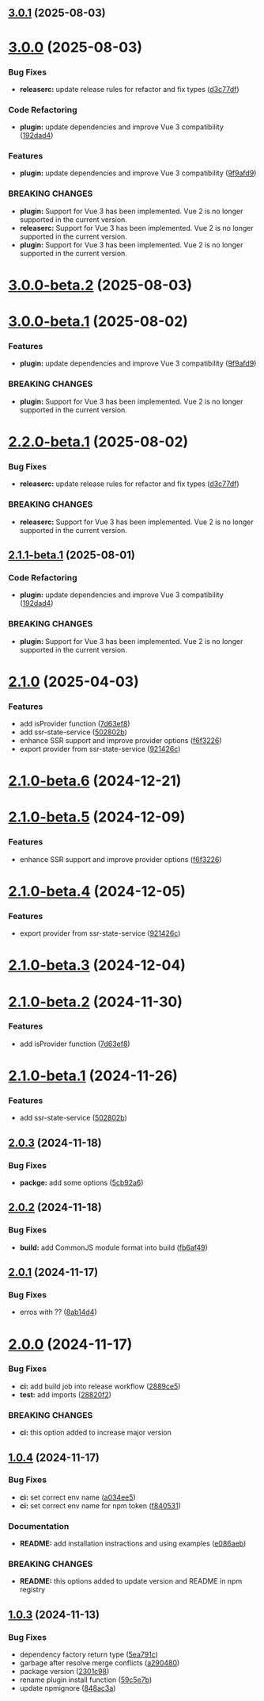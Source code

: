 ## [3.0.1](https://github.com/vue-modeler/dc/compare/v3.0.0...v3.0.1) (2025-08-03)

# [3.0.0](https://github.com/vue-modeler/dc/compare/v2.1.0...v3.0.0) (2025-08-03)


### Bug Fixes

* **releaserc:** update release rules for refactor and fix types ([d3c77df](https://github.com/vue-modeler/dc/commit/d3c77dfed9539448425e7848f7dd153524f6c793))


### Code Refactoring

* **plugin:** update dependencies and improve Vue 3 compatibility ([192dad4](https://github.com/vue-modeler/dc/commit/192dad4a488fbf367993c3a7c48e0a4c32925735))


### Features

* **plugin:** update dependencies and improve Vue 3 compatibility ([9f9afd9](https://github.com/vue-modeler/dc/commit/9f9afd97cc238e5ef4c8299a828d8b302901e02c))


### BREAKING CHANGES

* **plugin:** Support for Vue 3 has been implemented. Vue 2 is no longer supported in the current version.
* **releaserc:** Support for Vue 3 has been implemented. Vue 2 is no longer supported in the current version.
* **plugin:** Support for Vue 3 has been implemented. Vue 2 is no longer supported in the current version.

# [3.0.0-beta.2](https://github.com/vue-modeler/dc/compare/v3.0.0-beta.1...v3.0.0-beta.2) (2025-08-03)

# [3.0.0-beta.1](https://github.com/vue-modeler/dc/compare/v2.2.0-beta.1...v3.0.0-beta.1) (2025-08-02)


### Features

* **plugin:** update dependencies and improve Vue 3 compatibility ([9f9afd9](https://github.com/vue-modeler/dc/commit/9f9afd97cc238e5ef4c8299a828d8b302901e02c))


### BREAKING CHANGES

* **plugin:** Support for Vue 3 has been implemented. Vue 2 is no longer supported in the current version.

# [2.2.0-beta.1](https://github.com/vue-modeler/dc/compare/v2.1.1-beta.1...v2.2.0-beta.1) (2025-08-02)


### Bug Fixes

* **releaserc:** update release rules for refactor and fix types ([d3c77df](https://github.com/vue-modeler/dc/commit/d3c77dfed9539448425e7848f7dd153524f6c793))


### BREAKING CHANGES

* **releaserc:** Support for Vue 3 has been implemented. Vue 2 is no longer supported in the current version.

## [2.1.1-beta.1](https://github.com/vue-modeler/dc/compare/v2.1.0...v2.1.1-beta.1) (2025-08-01)


### Code Refactoring

* **plugin:** update dependencies and improve Vue 3 compatibility ([192dad4](https://github.com/vue-modeler/dc/commit/192dad4a488fbf367993c3a7c48e0a4c32925735))


### BREAKING CHANGES

* **plugin:** Support for Vue 3 has been implemented. Vue 2 is no longer supported in the current version.

# [2.1.0](https://github.com/vue-modeler/dc/compare/v2.0.3...v2.1.0) (2025-04-03)


### Features

* add isProvider function ([7d63ef8](https://github.com/vue-modeler/dc/commit/7d63ef8ab2aececa41bc3fe0749d9db2aba14200))
* add ssr-state-service ([502802b](https://github.com/vue-modeler/dc/commit/502802b8b3fe756fb3f4d95021a8efc4d155e510))
* enhance SSR support and improve provider options ([f6f3226](https://github.com/vue-modeler/dc/commit/f6f32269d7cdcf065877cd2493bb9e67b878a2d9))
* export provider from ssr-state-service ([921426c](https://github.com/vue-modeler/dc/commit/921426c056204048de9aaf0f36f376828c1e5ca8))

# [2.1.0-beta.6](https://github.com/vue-modeler/dc/compare/v2.1.0-beta.5...v2.1.0-beta.6) (2024-12-21)

# [2.1.0-beta.5](https://github.com/vue-modeler/dc/compare/v2.1.0-beta.4...v2.1.0-beta.5) (2024-12-09)


### Features

* enhance SSR support and improve provider options ([f6f3226](https://github.com/vue-modeler/dc/commit/f6f32269d7cdcf065877cd2493bb9e67b878a2d9))

# [2.1.0-beta.4](https://github.com/vue-modeler/dc/compare/v2.1.0-beta.3...v2.1.0-beta.4) (2024-12-05)


### Features

* export provider from ssr-state-service ([921426c](https://github.com/vue-modeler/dc/commit/921426c056204048de9aaf0f36f376828c1e5ca8))

# [2.1.0-beta.3](https://github.com/vue-modeler/dc/compare/v2.1.0-beta.2...v2.1.0-beta.3) (2024-12-04)

# [2.1.0-beta.2](https://github.com/vue-modeler/dc/compare/v2.1.0-beta.1...v2.1.0-beta.2) (2024-11-30)


### Features

* add isProvider function ([7d63ef8](https://github.com/vue-modeler/dc/commit/7d63ef8ab2aececa41bc3fe0749d9db2aba14200))

# [2.1.0-beta.1](https://github.com/vue-modeler/dc/compare/v2.0.3...v2.1.0-beta.1) (2024-11-26)


### Features

* add ssr-state-service ([502802b](https://github.com/vue-modeler/dc/commit/502802b8b3fe756fb3f4d95021a8efc4d155e510))

## [2.0.3](https://github.com/vue-modeler/dc/compare/v2.0.2...v2.0.3) (2024-11-18)


### Bug Fixes

* **packge:** add some options ([5cb92a6](https://github.com/vue-modeler/dc/commit/5cb92a68d73bbef4e46a7d0b50786e788ba0e46b))

## [2.0.2](https://github.com/vue-modeler/dc/compare/v2.0.1...v2.0.2) (2024-11-18)


### Bug Fixes

* **build:** add CommonJS module format into build ([fb6af49](https://github.com/vue-modeler/dc/commit/fb6af49f5f68fa5e1da5087761de7df062d375eb))

## [2.0.1](https://github.com/vue-modeler/dc/compare/v2.0.0...v2.0.1) (2024-11-17)


### Bug Fixes

* erros with ?? ([8ab14d4](https://github.com/vue-modeler/dc/commit/8ab14d4dec05032337eda6eed37d2f1c0f7103fa))

# [2.0.0](https://github.com/vue-modeler/dc/compare/v1.0.4...v2.0.0) (2024-11-17)


### Bug Fixes

* **ci:** add build job into release workflow ([2889ce5](https://github.com/vue-modeler/dc/commit/2889ce52148382567b477dca2f4ef087a31543bd))
* **test:** add imports ([28820f2](https://github.com/vue-modeler/dc/commit/28820f2212dd256405570d95a1ee08c50d28259b))


### BREAKING CHANGES

* **ci:** this option added to increase major version

## [1.0.4](https://github.com/vue-modeler/dc/compare/v1.0.3...v1.0.4) (2024-11-17)


### Bug Fixes

* **ci:** set correct   env name ([a034ee5](https://github.com/vue-modeler/dc/commit/a034ee59fec8b74f27f79db7bdb226d14b89065a))
* **ci:** set correct  env name for npm token ([f840531](https://github.com/vue-modeler/dc/commit/f8405315fb41ddc612485db4ea42dd2a3696a246))


### Documentation

* **README:** add installation instractions and using examples ([e086aeb](https://github.com/vue-modeler/dc/commit/e086aeb320cf6d9c1c6d056e1709b2b6d9afb3e0))


### BREAKING CHANGES

* **README:** this options added to update version and README in npm registry

## [1.0.3](https://github.com/vue-modeler/dc/compare/v1.0.2...v1.0.3) (2024-11-13)

### Bug Fixes

* dependency factory return type ([5ea791c](https://github.com/vue-modeler/dc/commit/5ea791c461dc3cfb469c767cb5199f5eafb202df))
* garbage after resolve merge conflicts ([a290480](https://github.com/vue-modeler/dc/commit/a29048059fa3758b34989f278e22c326a3d6cee1))
* package version ([2301c98](https://github.com/vue-modeler/dc/commit/2301c98075eccc7f1462791d65538b522b3130ec))
* rename plugin install function ([59c5e7b](https://github.com/vue-modeler/dc/commit/59c5e7b6c4ffc0d0cad76172bf6b24d68f50c296))
* update npmignore ([848ac3a](https://github.com/vue-modeler/dc/commit/848ac3a40f8965416bb45ffa9c061230cc3538d5))
